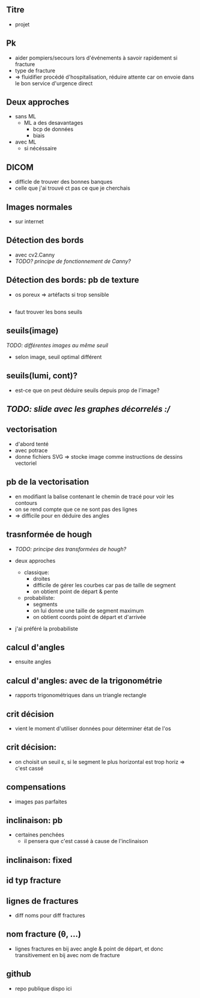 ## Titre

- projet

## Pk

- aider pompiers/secours lors d'événements à savoir rapidement si fracture
- type de fracture
- => fluidifier procédé d'hospitalisation, réduire attente car on envoie dans le bon service d'urgence direct

## Deux approches

- sans ML
  - ML a des desavantages
    - bcp de données 
    - biais
- avec ML
  - si nécéssaire

## DICOM

- difficle de trouver des bonnes banques
- celle que j'ai trouvé ct pas ce que je cherchais

## Images normales

- sur internet

## Détection des bords

- avec cv2.Canny
- _TODO? principe de fonctionnement de Canny?_

## Détection des bords: pb de texture

- os poreux => artéfacts si trop sensible

## 

- faut trouver les bons seuils

## seuils(image)

_TODO: différentes images au même seuil_

- selon image, seuil optimal différent

## seuils(lumi, cont)?

- est-ce que on peut déduire seuils depuis prop de l'image?

## _TODO: slide avec les graphes décorrelés :/_

##

## vectorisation

- d'abord tenté
- avec potrace
- donne fichiers SVG => stocke image comme instructions de dessins vectoriel

## pb de la vectorisation

- en modifiant la balise contenant le chemin de tracé pour voir les contours
- on se rend compte que ce ne sont pas des lignes
- => difficile pour en déduire des angles

## trasnformée de hough

- _TODO: principe des transformées de hough?_
- deux approches
  - classique:
    - droites
    - difficile de gérer les courbes car pas de taille de segment
    - on obtient point de départ & pente
  - probabiliste:
    - segments
    - on lui donne une taille de segment maximum
    - on obtient coords point de départ et d'arrivée

- j'ai préféré la probabiliste

## calcul d'angles

- ensuite angles

## calcul d'angles: avec de la trigonométrie

- rapports trigonométriques dans un triangle rectangle

## crit décision

- vient le moment d'utiliser données pour déterminer état de l'os

## crit décision: <formule>

- on choisit un seuil ε, si le segment le plus horizontal est trop horiz => c'est cassé

## compensations

- images pas parfaites

## inclinaison: pb

- certaines penchées
    - il pensera que c'est cassé à cause de l'inclinaison

## inclinaison: fixed

## id typ fracture

## lignes de fractures

- diff noms pour diff fractures

## nom fracture (θ, ...)

- lignes fractures en bij avec angle & point de départ, et donc transitivement en bij avec nom de fracture

## github

- repo publique dispo ici
